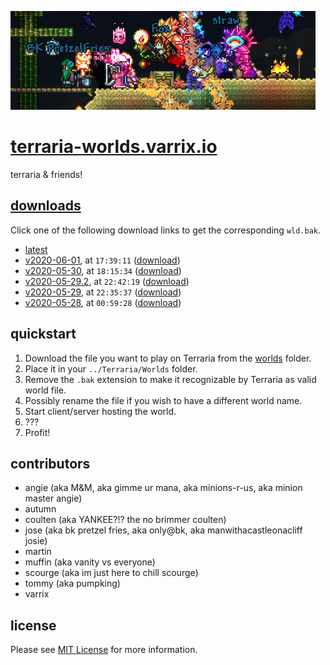 ![](assets/images/header.png)

# [terraria-worlds.varrix.io]

terraria & friends!

## [downloads]
Click one of the following download links to get the corresponding `wld.bak`.

- [latest]
- [v2020-06-01], at `17:39:11` ([download](https://github.com/varrix/terraria-worlds.varrix.io/releases/download/v2020-06-01/expertclass-2020_06_01_17.39.11.wld.bak))
- [v2020-05-30], at `18:15:34` ([download](https://github.com/varrix/terraria-worlds.varrix.io/releases/download/v2020-05-30/expertclass-2020_05_30_18.15.34.wld.bak))
- [v2020-05-29.2], at `22:42:19` ([download](https://github.com/varrix/terraria-worlds.varrix.io/releases/download/v2020-05-29.2/expertclass-2020_05_29_22.42.19.wld.bak))
- [v2020-05-29], at `22:35:37` ([download](https://github.com/varrix/terraria-worlds.varrix.io/releases/download/v2020-05-29/expertclass-2020_05_29_22.35.37.wld.bak))
- [v2020-05-28], at `00:59:28` ([download](https://github.com/varrix/terraria-worlds.varrix.io/releases/download/v2020-05-28/expertclass-2020_05_28_00.59.28.wld.bak))



## quickstart

1. Download the file you want to play on Terraria from the [worlds](worlds/) folder.
2. Place it in your `../Terraria/Worlds` folder.
3. Remove the `.bak` extension to make it recognizable by Terraria as valid world file.
4. Possibly rename the file if you wish to have a different world name.
5. Start client/server hosting the world.
6. ???
7. Profit!

## contributors
- angie (aka M&M, aka gimme ur mana, aka minions-r-us, aka minion master angie)
- autumn
- coulten (aka YANKEE?!? the no brimmer coulten)
- jose (aka bk pretzel fries, aka only@bk, aka manwithacastleonacliff josie)
- martin
- muffin (aka vanity vs everyone)
- scourge (aka im just here to chill scourge)
- tommy (aka pumpking)
- varrix

## license
Please see [MIT License](LICENSE) for more information.

[terraria-worlds.varrix.io]: http://terraria-worlds.varrix.io/
[downloads]: https://github.com/varrix/terraria-worlds.varrix.io/releases
[latest]: https://github.com/varrix/terraria-worlds.varrix.io/releases/latest
[v2020-06-01]: https://github.com/varrix/terraria-worlds.varrix.io/releases/tag/v2020-06-01
[v2020-05-30]: https://github.com/varrix/terraria-worlds.varrix.io/releases/tag/v2020-05-30
[v2020-05-29.2]: https://github.com/varrix/terraria-worlds.varrix.io/releases/tag/v2020-05-29.2
[v2020-05-29]: https://github.com/varrix/terraria-worlds.varrix.io/releases/tag/v2020-05-29
[v2020-05-28]: https://github.com/varrix/terraria-worlds.varrix.io/releases/tag/v2020-05-28

